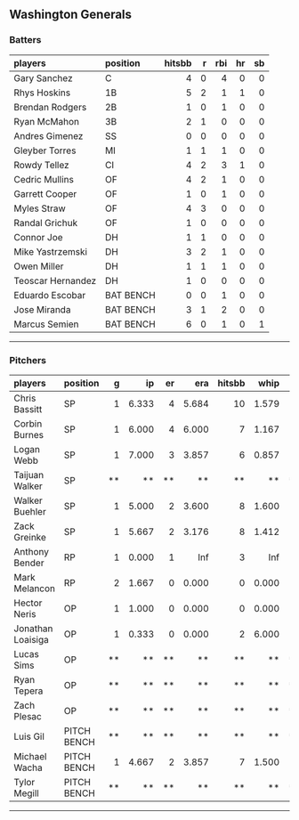 ## Washington Generals

### Batters

 
|players           |position  | hitsbb|  r| rbi| hr| sb| 
|:-----------------|:---------|------:|--:|---:|--:|--:| 
|Gary Sanchez      |C         |      4|  0|   4|  0|  0| 
|Rhys Hoskins      |1B        |      5|  2|   1|  1|  0| 
|Brendan Rodgers   |2B        |      1|  0|   1|  0|  0| 
|Ryan McMahon      |3B        |      2|  1|   0|  0|  0| 
|Andres Gimenez    |SS        |      0|  0|   0|  0|  0| 
|Gleyber Torres    |MI        |      1|  1|   1|  0|  0| 
|Rowdy Tellez      |CI        |      4|  2|   3|  1|  0| 
|Cedric Mullins    |OF        |      4|  2|   1|  0|  0| 
|Garrett Cooper    |OF        |      1|  0|   1|  0|  0| 
|Myles Straw       |OF        |      4|  3|   0|  0|  0| 
|Randal Grichuk    |OF        |      1|  0|   0|  0|  0| 
|Connor Joe        |DH        |      1|  1|   0|  0|  0| 
|Mike Yastrzemski  |DH        |      3|  2|   1|  0|  0| 
|Owen Miller       |DH        |      1|  1|   1|  0|  0| 
|Teoscar Hernandez |DH        |      1|  0|   0|  0|  0| 
|Eduardo Escobar   |BAT BENCH |      0|  0|   1|  0|  0| 
|Jose Miranda      |BAT BENCH |      3|  1|   2|  0|  0| 
|Marcus Semien     |BAT BENCH |      6|  0|   1|  0|  1| 


* * *

### Pitchers

 
|players           |position    |  g|    ip| er|   era| hitsbb|  whip| so|  w| sv| 
|:-----------------|:-----------|--:|-----:|--:|-----:|------:|-----:|--:|--:|--:| 
|Chris Bassitt     |SP          |  1| 6.333|  4| 5.684|     10| 1.579|  3|  0|  0| 
|Corbin Burnes     |SP          |  1| 6.000|  4| 6.000|      7| 1.167|  5|  0|  0| 
|Logan Webb        |SP          |  1| 7.000|  3| 3.857|      6| 0.857|  6|  0|  0| 
|Taijuan Walker    |SP          | **|    **| **|    **|     **|    **| **| **| **| 
|Walker Buehler    |SP          |  1| 5.000|  2| 3.600|      8| 1.600|  4|  1|  0| 
|Zack Greinke      |SP          |  1| 5.667|  2| 3.176|      8| 1.412|  4|  0|  0| 
|Anthony Bender    |RP          |  1| 0.000|  1|   Inf|      3|   Inf|  0|  0|  0| 
|Mark Melancon     |RP          |  2| 1.667|  0| 0.000|      0| 0.000|  1|  0|  1| 
|Hector Neris      |OP          |  1| 1.000|  0| 0.000|      0| 0.000|  3|  0|  0| 
|Jonathan Loaisiga |OP          |  1| 0.333|  0| 0.000|      2| 6.000|  1|  0|  0| 
|Lucas Sims        |OP          | **|    **| **|    **|     **|    **| **| **| **| 
|Ryan Tepera       |OP          | **|    **| **|    **|     **|    **| **| **| **| 
|Zach Plesac       |OP          | **|    **| **|    **|     **|    **| **| **| **| 
|Luis Gil          |PITCH BENCH | **|    **| **|    **|     **|    **| **| **| **| 
|Michael Wacha     |PITCH BENCH |  1| 4.667|  2| 3.857|      7| 1.500|  3|  0|  0| 
|Tylor Megill      |PITCH BENCH | **|    **| **|    **|     **|    **| **| **| **| 


* * *


